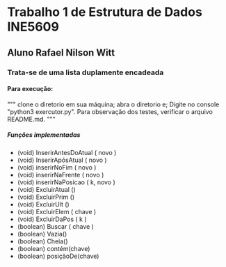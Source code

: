 # Trabalho 1 de Estrutura de Dados INE5609
## Aluno Rafael Nilson Witt

### Trata-se de uma lista duplamente encadeada

#### Para execução:

"""
clone o diretorio em sua máquina;
abra o diretorio e;
Digite no console "python3 exercutor.py".
Para observação dos testes, verificar o arquivo README.md.
"""


##### Funções implementadas
- (void) InserirAntesDoAtual ( novo )
- (void) InserirApósAtual ( novo )
- (void) inserirNoFim ( novo )
- (void) inserirNaFrente ( novo )
- (void) inserirNaPosicao ( k, novo )
- (void) ExcluirAtual ()
- (void) ExcluirPrim ()
- (void) ExcluirUlt ()
- (void) ExcluirElem ( chave )
- (void) ExcluirDaPos ( k )
- (boolean) Buscar ( chave )
- (boolean) Vazia()
- (boolean) Cheia()
- (boolean) contém(chave)
- (boolean) posiçãoDe(chave)